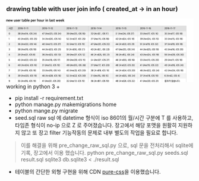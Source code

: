 ### drawing table with user join info ( created_at -> in an hour)
![sample_image](https://github.com/novelview9/django_table/blob/master/sample/sample.png)
 working in python 3 +   
 
* pip install -r requirement.txt
* python manage.py makemigrations home
* python mange.py migrate
* seed.sql raw sql 에 datetime 형식이 iso 8601의 월/시간 구분에 T 를 사용하고, 타임존 형식이 no-ip 으로 Z 로 주어졌습니다.
장고에서 해당 포맷을 원활히 지원하지 않고 또 장고 filter 기능작동의 문제로 내부 별도의 작업을 필요로 합니다.
> 이를 해결을 위해 pre_change_raw_sql.py 으로, sql 문을 전처리해서 sqlite에 기록, 장고에서 이용 했습니다.
> python pre_change_raw_sql.py seeds.sql result.sql
> sqlite3 db.sqlite3 < ./result.sql  
* 테이블의 간단한 외형 구현을 위해 CDN [pure-css](http://yui.yahooapis.com/pure/0.6.0/pure-min.css)을 이용했습니다.
